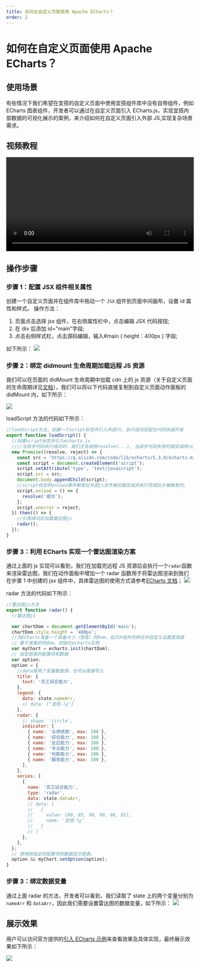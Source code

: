 ```yaml
---
title: 如何在自定义页面使用 Apache ECharts？
order: 2
---
```


# 如何在自定义页面使用 Apache ECharts？

## 使用场景

有些情况下我们希望在宜搭的自定义页面中使用宜搭组件库中没有自带组件，例如 ECharts 图表组件，开发者可以通过在自定义页面引入 ECharts.js，实现宜搭内部数据的可视化展示的案例，来介绍如何在自定义页面引入外部 JS,实现复杂场景需求。

## 视频教程

<video width="100%" controls>
  <source src="https://cloud.video.taobao.com/play/u/null/p/1/e/6/t/1/d/ud/366302299291.mp4" type="video/mp4"></source>
</video>

## 操作步骤

### 步骤 1：配置 JSX 组件相关属性

创建一个自定义页面并在组件库中拖动一个 `JSX` 组件到页面中间画布，设置 id 属性和样式。
操作方法：

1. 页面点击选择 jsx 组件，在右侧属性栏中，点击编辑 JSX 代码按钮;
2. 在 div 后添加 id="main"字段;
3. 点击右侧样式栏，点击源码编辑，输入#main { height：400px } 字段;

如下所示：
![](https://img.alicdn.com/imgextra/i1/O1CN01l93zZI1bMbYrxXyBu_!!6000000003451-2-tps-1439-717.png_.webp)

### 步骤 2：绑定 didmount 生命周期加载远程 JS 资源

我们可以在页面的 didMount 生命周期中加载 cdn 上的 js 资源（关于自定义页面的生命周期详见[文档](/docs/guide/concept/lifecycle.md)），我们可以将以下代码直接复制到自定义页面动作面板的 didMount 内，如下所示：

![](https://img.alicdn.com/imgextra/i4/O1CN01DpT94L1GNsjZVL3sy_!!6000000000611-2-tps-3582-2018.png_.webp)

loadScript 方法的代码如下所示：

```js
//loadScript方法，创建一个script标签并引入外部JS，执行成功后配合代码快速开发
export function loadScript() {
  //创建script标签并引入echarts.js
  ////当异步代码执行成功时，我们才会调用resolve(...), 当异步代码失败时就会调用reject(...)
  new Promise((resolve, reject) => {
    const src = 'https://g.alicdn.com/code/lib/echarts/5.3.0/echarts.min.js';
    const script = document.createElement('script');
    script.setAttribute('type', 'text/javascript');
    script.src = src;
    document.body.appendChild(script);
    //script标签的onload事件都是在外部js文件被加载完成并执行完成后才被触发的。
    script.onload = () => {
      resolve('成功');
    };
    script.onerror = reject;
  }).then(() => {
    //引用成功后加载雷达图js
    radar();
  });
}
```

### 步骤 3：利用 ECharts 实现一个雷达图渲染方案

通过上面的 js 实现可以看到，我们在加载完远程 JS 资源后会执行一个`radar`函数来渲染雷达图，我们在动作面板中增加一个 radar 函数用于将雷达图渲染到我们在步骤 1 中创建的 jsx 组件中，具体雷达图的使用方式请参考[ECharts 文档](https://echarts.apache.org/zh/index.html)；
![](https://img.alicdn.com/imgextra/i4/O1CN01HKnJ0P1CWnzIb31KN_!!6000000000089-2-tps-3582-2020.png_.webp)

radar 方法的代码如下所示：

```js
//雷达图js方法
export function radar() {
  //雷达图js

  var chartDom = document.getElementById('main');
  chartDom.style.height = '400px';
  //为ECharts准备一个具备大小（宽高）的Dom，在JSX组件的样式中自定义设置宽高度
  // 基于准备好的dom，初始化echarts实例
  var myChart = echarts.init(chartDom);
  // 指定图表的配置项和数据
  var option;
  option = {
    //data使用了变量数据源，也可以直接写入
    title: {
      text: '员工综合能力',
    },
    legend: {
      data: state.nameArr,
      // data: ["宜搭-ly"]
    },
    radar: {
      // shape: 'circle',
      indicator: [
        { name: '业绩绩效', max: 100 },
        { name: '综合能力', max: 100 },
        { name: '反应能力', max: 100 },
        { name: '专业能力', max: 100 },
        { name: '判断能力', max: 100 },
        { name: '服务能力', max: 100 },
      ],
    },
    series: [
      {
        name: '员工综合能力',
        type: 'radar',
        data: state.dataArr,
        // data: [
        //   {
        //     value: [80, 85, 90, 90, 88, 92],
        //     name: '宜搭-ly'
        //   }
        // ]
      },
    ],
  };
  // 使用刚指定的配置项和数据显示图表。
  option && myChart.setOption(option);
}
```

### 步骤 3：绑定数据变量

通过上面 radar 的方法，开发者可以看到，我们读取了 state 上的两个变量分别为 `nameArr` 和 `dataArr`，因此我们需要设置雷达图的数据变量，如下所示：
![](https://img.alicdn.com/imgextra/i3/O1CN01l23bJA1cAWjd9CKLP_!!6000000003560-2-tps-1340-808.png_.webp)

## 展示效果

用户可以访问官方提供的[引入 ECharts 示例](https://docs.aliwork.com/docs/yida_subject/_1/cv1rpl1oi5eqlea9)来查看效果及具体实现，最终展示效果如下所示：

![](https://img.alicdn.com/imgextra/i3/O1CN01aSIyUz1X433ES1i28_!!6000000002869-2-tps-480-428.png_.webp)
